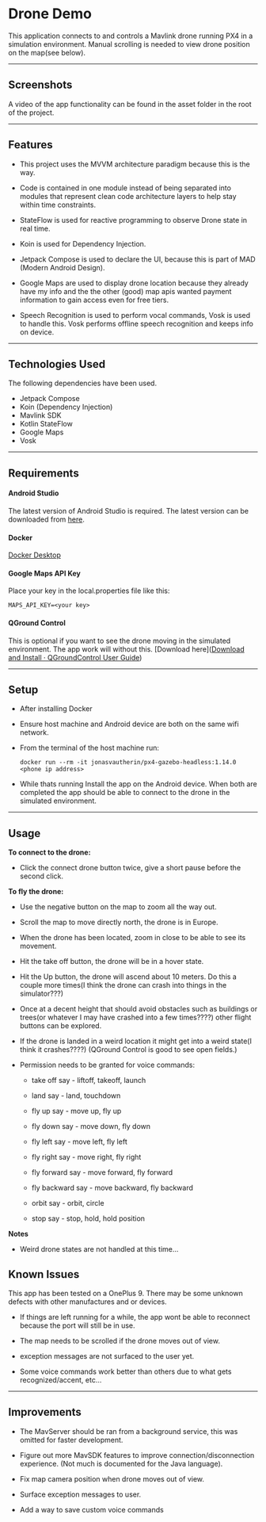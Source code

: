 # Drone Demo

This application connects to and controls a Mavlink drone running PX4 in a simulation environment. Manual scrolling is needed to view drone position on the map(see below).

---

## Screenshots

A video of the app functionality can be found in the asset folder in the root of the project.

---

## Features

- This project uses the MVVM architecture paradigm because this is the way.

- Code is contained in one module instead of being separated into modules that represent clean code architecture layers to help stay within time constraints.

- StateFlow is used for reactive programming to observe Drone state in real time.

- Koin is used for Dependency Injection.

- Jetpack Compose is used to declare the UI, because this is part of MAD (Modern Android Design).

- Google Maps are used to display drone location because they already have my info and the the other (good) map apis wanted payment information to gain access even for free tiers.

- Speech Recognition is used to perform vocal commands, Vosk is used to handle this. Vosk performs offline speech recognition and keeps info on device.


---

## Technologies Used

The following dependencies have been used.

- Jetpack Compose
- Koin (Dependency Injection)
- Mavlink SDK
- Kotlin StateFlow
- Google Maps
- Vosk

---

## Requirements

#### Android Studio

The latest version of Android Studio is required. The latest version can be  
downloaded from [here](https://developer.android.com/studio/).

#### Docker

[Docker Desktop](https://www.docker.com/products/docker-desktop/)

#### Google Maps API Key

Place your key in the local.properties file like this:

```
MAPS_API_KEY=<your key>
```

#### QGround Control

This is optional if you want to see the drone moving in the simulated environment. The app work will without this. [Download here]([Download and Install · QGroundControl User Guide](https://docs.qgroundcontrol.com/master/en/getting_started/download_and_install.html))

---

## Setup

- After installing Docker

- Ensure host machine and Android device are both on the same wifi network.

- From the terminal of the host machine run:

  ```
  docker run --rm -it jonasvautherin/px4-gazebo-headless:1.14.0 <phone ip address>    
  ```

- While thats running Install the app on the Android device. When both are completed the app should be able to connect to the drone in the simulated environment.


---

## Usage

**To connect to the drone:**

- Click the connect drone button twice, give a short pause before the second click.

**To fly the drone:**

- Use the negative button on the map to zoom all the way out.

- Scroll the map to move directly north, the drone is in Europe.

- When the drone has been located, zoom in close to be able to see its movement.

- Hit the take off button, the drone will be in a hover state.

- Hit the Up button, the drone will ascend about 10 meters. Do this a couple more times(I think the drone can crash into things in the simulator???)

- Once at a decent height that should avoid obstacles such as buildings or trees(or whatever I may have crashed into a few times????) other flight buttons can be explored.

- If the drone is landed in a weird location it might get into a weird state(I think it crashes????) (QGround Control is good to see open fields.)

- Permission needs to be granted for voice commands:

  - take off say - liftoff, takeoff, launch

  - land say - land, touchdown

  - fly up say - move up, fly up

  - fly down say - move down, fly down

  - fly left say - move left, fly left

  - fly right say - move right, fly right

  - fly forward say - move forward, fly forward

  - fly backward say - move backward, fly backward

  - orbit say - orbit, circle

  - stop say - stop, hold, hold position


**Notes**

- Weird drone states are not handled at this time...


## Known Issues

This app has been tested on a OnePlus 9. There may be some unknown defects with other manufactures and or devices.

- If things are left running for a while, the app wont be able to reconnect because the port will still be in use.

- The map needs to be scrolled if the drone moves out of view.

- exception messages are not surfaced to the user yet.

- Some voice commands work better than others due to what gets recognized/accent, etc...


---

## Improvements

- The MavServer should be ran from a background service, this was omitted for faster development.

- Figure out more MavSDK features to improve connection/disconnection experience. (Not much is documented for the Java language).

- Fix map camera position when drone moves out of view.

- Surface exception messages to user.

- Add a way to save custom voice commands